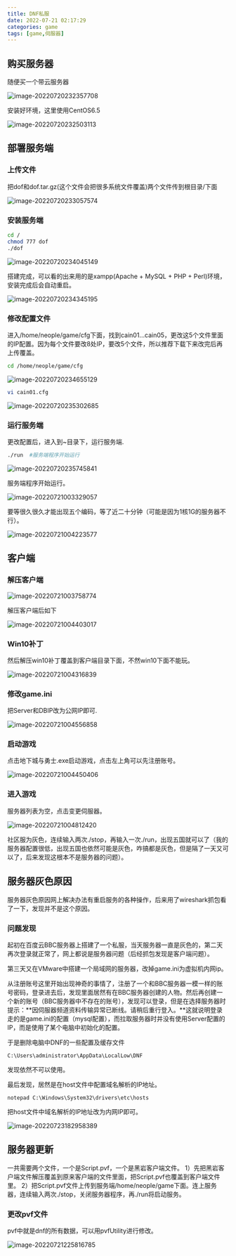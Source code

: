 ```yaml
---
title: DNF私服
date: 2022-07-21 02:17:29
categories: game
tags: [game,伺服器]
---
```


## 购买服务器

随便买一个带云服务器

![image-20220720232357708](DNF私服搭建/image-20220720232357708.png)

安装好环境，这里使用CentOS6.5

![image-20220720232503113](DNF私服搭建/image-20220720232503113.png)

## 部署服务端

### 上传文件

把dof和dof.tar.gz(这个文件会把很多系统文件覆盖)两个文件传到根目录/下面

![image-20220720233057574](DNF私服搭建/image-20220720233057574.png)

### 安装服务端

```bash
cd /
chmod 777 dof
./dof
```

![image-20220720234045149](DNF私服搭建/image-20220720234045149.png)

搭建完成，可以看的出来用的是xampp(Apache + MySQL + PHP + Perl)环境，安装完成后会自动重启。

![image-20220720234345195](DNF私服搭建/image-20220720234345195.png)

### 修改配置文件

进入/home/neople/game/cfg下面，找到cain01...cain05，更改这5个文件里面的IP配置。因为每个文件要改8处IP，要改5个文件，所以推荐下载下来改完后再上传覆盖。

```bash
cd /home/neople/game/cfg
```

![image-20220720234655129](DNF私服搭建/image-20220720234655129.png)

```bash
vi cain01.cfg
```

![image-20220720235302685](DNF私服搭建/image-20220720235302685.png)

### 运行服务端

更改配置后，进入到~目录下，运行服务端.

```bash
./run  #服务端程序开始运行
```

![image-20220720235745841](DNF私服搭建/image-20220720235745841.png)

服务端程序开始运行。

![image-20220721003329057](DNF私服搭建/image-20220721003329057.png)

要等很久很久才能出现五个编码，等了近二十分钟（可能是因为1核1G的服务器不行）。

![image-20220721004223577](DNF私服搭建/image-20220721004223577.png)

## 客户端

### 解压客户端

![image-20220721003758774](DNF私服搭建/image-20220721003758774.png)

解压客户端后如下

![image-20220721004403017](DNF私服搭建/image-20220721004403017.png)

### Win10补丁

然后解压win10补丁覆盖到客户端目录下面，不然win10下面不能玩。

![image-20220721004316839](DNF私服搭建/image-20220721004316839.png)

### 修改game.ini

把Server和DBIP改为公网IP即可.

![image-20220721004556858](DNF私服搭建/image-20220721004556858.png)

### 启动游戏

点击地下城与勇士.exe启动游戏，点击左上角可以先注册账号。

![image-20220721004450406](DNF私服搭建/image-20220721004450406.png)

### 进入游戏

服务器列表为空，点击变更伺服器。

![image-20220721004812420](DNF私服搭建/image-20220721004812420.png)

社区服为灰色，连续输入两次./stop，再输入一次./run，出现五国就可以了（我的服务器配置很低，出现五国也依然可能是灰色，咋搞都是灰色，但是隔了一天又可以了，后来发现这根本不是服务器的问题）。

## 服务器灰色原因

服务器灰色原因网上解决办法有重启服务的各种操作，后来用了wireshark抓包看了一下，发现并不是这个原因。

### 问题发现

起初在百度云BBC服务器上搭建了一个私服，当天服务器一直是灰色的，第二天再次登录就正常了，网上都说是服务器问题（后经抓包发现是客户端问题）。

第三天又在VMware中搭建一个局域网的服务器，改掉game.ini为虚拟机内网ip。

从注册账号这里开始出现神奇的事情了，注册了一个和BBC服务器一模一样的账号密码，登录进去后，发现里面居然有在BBC服务器创建的人物。然后再创建一个新的账号（BBC服务器中不存在的账号），发现可以登录，但是在选择服务器时提示：**因伺服器频道资料传输异常已断线。请稍后重行登入。**这就说明登录走的是game.ini的配置（mysql配置），而拉取服务器时并没有使用Server配置的IP，而是使用了某个电脑中初始化的配置。

于是删除电脑中DNF的一些配置及缓存文件

```
C:\Users\administrator\AppData\LocalLow\DNF
```

发现依然不可以使用。

最后发现，居然是在host文件中配置域名解析的IP地址。

```
notepad C:\Windows\System32\drivers\etc\hosts
```

把host文件中域名解析的IP地址改为内网IP即可。

![image-20220723182958389](DNF私服搭建/image-20220723182958389.png)



## 服务器更新

一共需要两个文件，一个是Script.pvf，一个是黑岩客户端文件。
1）先把黑岩客户端文件解压覆盖到原来客户端的文件里面，把Script.pvf也覆盖到客户端文件里。
2）把Script.pvf文件上传到服务端/home/neople/game下面。连上服务器，连续输入两次./stop，关闭服务器程序，再./run将启动服务。

### 更改pvf文件

pvf中就是dnf的所有数据，可以用pvfUtility进行修改。

![image-20220721225816785](DNF私服搭建/image-20220721225816785.png)